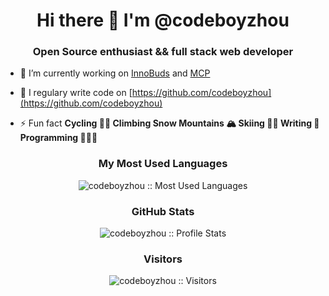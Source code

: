 <h1 align="center">Hi there 👋 I'm @codeboyzhou</h1>
<h3 align="center">Open Source enthusiast && full stack web developer</h3>

- 🔭&nbsp;I’m currently working on [InnoBuds](https://github.com/innobuds) and [MCP](https://github.com/modelcontextprotocol)

- 📝&nbsp;I regulary write code on [https://github.com/codeboyzhou](https://github.com/codeboyzhou)

- ⚡&nbsp;Fun fact **Cycling 🚴🏻 Climbing Snow Mountains 🏔 Skiing 🏂🏻 Writing 📖 Programming 👨🏻‍💻**

<!-- top langs -->
<h3 align="center">My Most Used Languages</h3>
<p align="center">
  <img src="https://github-readme-stats.vercel.app/api/top-langs/?username=codeboyzhou&langs_count=10&theme=tokyonight" alt="codeboyzhou :: Most Used Languages"/>
</p>

<!-- github stats -->
<h3 align="center">GitHub Stats</h3>
<p align="center">
  <img src="https://github-readme-stats.vercel.app/api?username=codeboyzhou&show_icons=true&theme=synthwave" alt="codeboyzhou :: Profile Stats"/>
</p>

<!-- visitors -->
<h3 align="center">Visitors</h3>
<p align="center">
  <img src="https://profile-counter.glitch.me/{codeboyzhou}/count.svg" alt="codeboyzhou :: Visitors"/>
</p>

<!--

Here are some ideas to get you started:

- 🔭 I’m currently working on ...
- 🌱 I’m currently learning ...
- 👯 I’m looking to collaborate on ...
- 🤔 I’m looking for help with ...
- 💬 Ask me about ...
- 📫 How to reach me: ...
- 😄 Pronouns: ...
- ⚡ Fun fact: ...

-->
